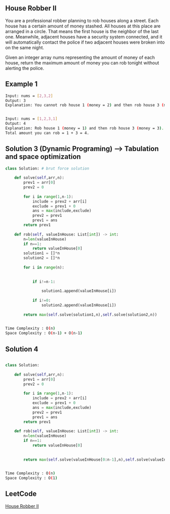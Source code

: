 ## House Robber II
You are a professional robber planning to rob houses along a street. Each house has a certain amount of money stashed. All houses at this place are arranged in a circle. That means the first house is the neighbor of the last one. Meanwhile, adjacent houses have a security system connected, and it will automatically contact the police if two adjacent houses were broken into on the same night.

Given an integer array nums representing the amount of money of each house, return the maximum amount of money you can rob tonight without alerting the police.

 
## Example 1


```bash
Input: nums = [2,3,2]
Output: 3
Explanation: You cannot rob house 1 (money = 2) and then rob house 3 (money = 2), because they are adjacent houses.


Input: nums = [1,2,3,1]
Output: 4
Explanation: Rob house 1 (money = 1) and then rob house 3 (money = 3).
Total amount you can rob = 1 + 3 = 4.
```
## Solution 3 (Dynamic Programing) --> Tabulation and space optimization
```Python
class Solution: # brut force solution
    
    def solve(self,arr,n):
        prev1 = arr[0]
        prev2 = 0
        
        for i in range(1,n-1):
            include = prev2 + arr[i]
            exclude = prev1 + 0
            ans = max(include,exclude)
            prev2 = prev1
            prev1 = ans
        return prev1
    
    def rob(self, valueInHouse: List[int]) -> int:
        n=len(valueInHouse)
        if n==1:
            return valueInHouse[0]
        solution1 = []*n
        solution2 = []*n
    
        for i in range(n):
            
            
            if i!=n-1:
                
                solution1.append(valueInHouse[i])
            
            if i!=0:
                solution2.append(valueInHouse[i])
            
        return max(self.solve(solution1,n),self.solve(solution2,n))
    
```
```bash
Time Complexity : O(n)
Space Complexity : O(n-1) + O(n-1)
```
## Solution 4
```python

class Solution:
    
    def solve(self,arr,n):
        prev1 = arr[0]
        prev2 = 0
        
        for i in range(1,n-1):
            include = prev2 + arr[i]
            exclude = prev1 + 0
            ans = max(include,exclude)
            prev2 = prev1
            prev1 = ans
        return prev1
    
    def rob(self, valueInHouse: List[int]) -> int:
        n=len(valueInHouse)
        if n==1:
            return valueInHouse[0]
        
            
        return max(self.solve(valueInHouse[0:n-1],n),self.solve(valueInHouse[1:n],n))
        
```

```bash
Time Complexity : O(n)
Space Complexity : O(1)
```
## LeetCode
[House Robber II](https://leetcode.com/problems/house-robber-ii/)
